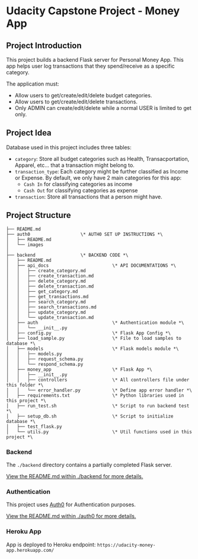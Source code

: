 # Udacity Capstone Project - Money App 

## Project Introduction

This project builds a backend Flask server for Personal Money App. This app helps user log transactions that they spend/receive as a specific category.

The application must:

- Allow users to get/create/edit/delete budget categories.
- Allow users to get/create/edit/delete transactions.
- Only ADMIN can create/edit/delete while a normal USER is limited to get only.

## Project Idea

Database used in this project includes three tables:
- `category`: Store all budget categories such as Health, Transacportation, Apparel, etc... that a transaction might belong to.
- `transaction_type`: Each category might be further classified as Income or Expense. By default, we only have 2 main categories for this app: 
    - `Cash In` for classifying categories as income
    - `Cash Out` for classifying categories as expense
- `transaction`: Store all transactions that a person might have.


## Project Structure

```
├── README.md                           
├── auth0                   \* AUTH0 SET UP INSTRUCTIONS *\       
│   ├── README.md
│   └── images
│       
├── backend                 \* BACKEND CODE *\      
│   ├── README.md
│   ├── api_docs                        \* API DOCUMENTATIONS *\      
│   │   ├── create_category.md
│   │   ├── create_transaction.md
│   │   ├── delete_category.md
│   │   ├── delete_transaction.md
│   │   ├── get_category.md
│   │   ├── get_transactions.md
│   │   ├── search_category.md
│   │   ├── search_transactions.md
│   │   ├── update_category.md
│   │   └── update_transaction.md
│   ├── auth                            \* Authentication module *\  
│   │   └── __init__.py
│   ├── config.py                       \* Flask App Config *\  
│   ├── load_sample.py                  \* File to load samples to database *\  
│   ├── models                          \* Flask models module *\  
│   │   ├── models.py                   
│   │   ├── request_schema.py
│   │   └── respond_schema.py
│   ├── money_app                       \* Flask App *\  
│   │   ├── __init__.py
│   │   ├── controllers                 \* All controllers file under this folder *\  
│   │   └── error_handler.py            \* Define app error handler *\ 
│   ├── requirements.txt                \* Python libraries used in this project *\
│   ├── run_test.sh                     \* Script to run backend test *\
│   ├── setup_db.sh                     \* Script to initialize database *\
│   ├── test_flask.py
│   └── utils.py                        \* Util functions used in this project *\
```

### Backend

The `./backend` directory contains a partially completed Flask server.

[View the README.md within ./backend for more details.](./backend/README.md)


### Authentication
This project uses [Auth0](https://auth0.com/) for Authentication purposes.

[View the README.md within ./auth0 for more details.](./auth0/README.md)

### Heroku App
App is deployed to Heroku endpoint: `https://udacity-money-app.herokuapp.com/`
